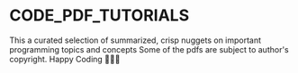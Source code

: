 # CODE_PDF_TUTORIALS
This a curated selection of summarized, crisp nuggets on important programming topics and concepts
Some of the pdfs are subject to author's copyright.
Happy Coding 🚀👨‍💻
